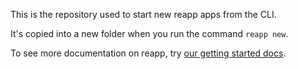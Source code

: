 This is the repository used to start new reapp apps from the CLI.

It's copied into a new folder when you run the command `reapp new`.

To see more documentation on reapp, try [our getting started docs](http://reapp.io/start.html).